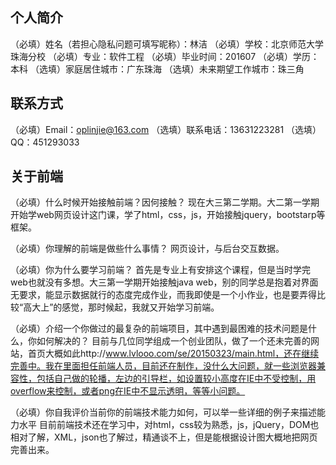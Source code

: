 ﻿
## 个人简介

（必填）姓名（若担心隐私问题可填写昵称）：林洁
（必填）学校：北京师范大学珠海分校
（必填）专业：软件工程
（必填）毕业时间：201607
（必填）学历：本科
（选填）家庭居住城市：广东珠海
（选填）未来期望工作城市：珠三角

## 联系方式

（必填）Email：oplinjie@163.com
（选填）联系电话：13631223281
（选填）QQ：451293033

## 关于前端

（必填）什么时候开始接触前端？因何接触？
	现在大三第二学期。大二第一学期开始学web网页设计这门课，学了html，css，js，开始接触jquery，bootstarp等框架。


（必填）你理解的前端是做些什么事情？
	网页设计，与后台交互数据。


（必填）你为什么要学习前端？
	首先是专业上有安排这个课程，但是当时学完web也就没有多想。大三第一学期开始接触java web，别的同学总是抱着对界面无要求，能显示数据就行的态度完成作业，而我即使是一个小作业，也是要弄得比较“高大上”的感觉，那时候起，我就又开始学习前端。


（必填）介绍一个你做过的最复杂的前端项目，其中遇到最困难的技术问题是什么，你如何解决的？
	目前与几位同学组成一个创业团队，做了一个还未完善的网站，首页大概如此http://www.lvlooo.com/se/20150323/main.html，还在继续完善中。我在里面担任前端人员，目前还在制作，没什么大问题，就一些浏览器兼容性，包括自己做的轮播，左边的引导栏，如设置较小高度在IE中不受控制，用overflow来控制，或者png在IE中不显示透明，等等小问题。


（必填）你自我评价当前你的前端技术能力如何，可以举一些详细的例子来描述能力水平
	目前前端技术还在学习中，对html，css较为熟悉，js，jQuery，DOM也相对了解，XML，json也了解过，精通谈不上，但是能根据设计图大概地把网页完善出来。